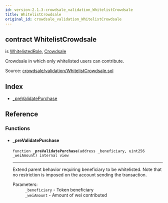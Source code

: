 ```yaml
---
id: version-2.1.3-crowdsale_validation_WhitelistCrowdsale
title: WhitelistCrowdsale
original_id: crowdsale_validation_WhitelistCrowdsale
---
```


<div class="contract-doc"><div class="contract"><h2 class="contract-header"><span class="contract-kind">contract</span> WhitelistCrowdsale</h2><p class="base-contracts"><span>is</span> <a href="access_roles_WhitelistedRole.html">WhitelistedRole</a><span>, </span><a href="crowdsale_Crowdsale.html">Crowdsale</a></p><p class="description">Crowdsale in which only whitelisted users can contribute.</p><div class="source">Source: <a href="https://github.com/OpenZeppelin/zeppelin-solidity/blob/v2.1.3/contracts/crowdsale/validation/WhitelistCrowdsale.sol" target="_blank">crowdsale/validation/WhitelistCrowdsale.sol</a></div></div><div class="index"><h2>Index</h2><ul><li><a href="crowdsale_validation_WhitelistCrowdsale.html#_preValidatePurchase">_preValidatePurchase</a></li></ul></div><div class="reference"><h2>Reference</h2><div class="functions"><h3>Functions</h3><ul><li><div class="item function"><span id="_preValidatePurchase" class="anchor-marker"></span><h4 class="name">_preValidatePurchase</h4><div class="body"><code class="signature">function <strong>_preValidatePurchase</strong><span>(address _beneficiary, uint256 _weiAmount) </span><span>internal </span><span>view </span></code><hr/><div class="description"><p>Extend parent behavior requiring beneficiary to be whitelisted. Note that no restriction is imposed on the account sending the transaction.</p></div><dl><dt><span class="label-parameters">Parameters:</span></dt><dd><div><code>_beneficiary</code> - Token beneficiary</div><div><code>_weiAmount</code> - Amount of wei contributed</div></dd></dl></div></div></li></ul></div></div></div>
